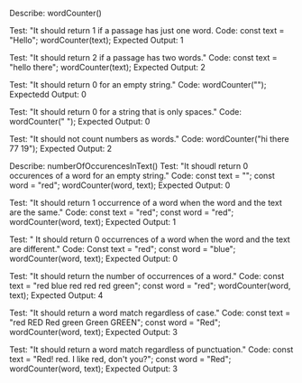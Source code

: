 Describe: wordCounter()

Test: "It should return 1 if a passage has just one word.
Code:
const text = "Hello";
wordCounter(text);
Expected Output: 1

Test: "It should return 2 if a passage has two words."
Code:
const text = "hello there";
wordCounter(text);
Expected Output: 2

Test: "It should return 0 for an empty string."
Code: wordCounter("");
Expectedd Output: 0

Test: "It should return 0 for a string that is only spaces."
Code: wordCounter("      ");
Expected Output: 0

Test: "It should not count numbers as words."
Code: wordCounter("hi there 77 19");
Expected Output: 2

Describe: numberOfOccurencesInText()
Test: "It shoudl return 0 occurences of a word for an empty string."
Code:
const text = "";
const word = "red";
wordCounter(word, text);
Expected Output: 0

Test: "It should return 1 occurrence of a word when the word and the text are the same."
Code:
const text = "red";
const word = "red";
wordCounter(word, text);
Expected Output: 1

Test: " It should return 0 occurrences of a word when the word and the text are different."
Code:
Const text = "red";
const word = "blue";
wordCounter(word, text);
Expected Output: 0

Test: "It should return the number of occurrences of a word."
Code:
const text = "red blue red red red green";
const word = "red";
wordCounter(word, text);
Expected Output: 4

Test: "It should return a word match regardless of case."
Code:
const text = "red RED Red green Green GREEN";
const word = "Red";
wordCounter(word, text);
Expected Output: 3

Test: "It should return a word match regardless of punctuation."
Code:
const text = "Red! red. I like red, don't you?";
const word = "Red";
wordCounter(word, text);
Expected Output: 3